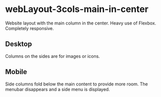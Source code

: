 # webLayout-3cols-main-in-center

Website layout with the main column in the center. Heavy use of Flexbox. Completely responsive.

## Desktop

Columns on the sides are for images or icons.

## Mobile

Side columns fold below the main content to provide more room. The menubar disappears and a side menu is displayed.
